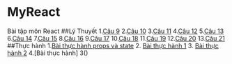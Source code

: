 # MyReact
Bài tập môn React
##Lý Thuyết
1.[Câu 9](https://codepen.io/nguyenhuynhkimanh/pen/ExRyvKa)
2.[Câu 10](https://codepen.io/nguyenhuynhkimanh/pen/MWXevoM)
3.[Câu 11](https://codepen.io/nguyenhuynhkimanh/pen/wvXWqYR)
4.[Câu 12](https://codepen.io/nguyenhuynhkimanh/pen/wvXdJza)
5.[Câu 13](https://codepen.io/nguyenhuynhkimanh/pen/WNyjpdo)
6.[Câu 14](https://codepen.io/nguyenhuynhkimanh/pen/KKemmdQ)
7.[Câu 15](https://codepen.io/nguyenhuynhkimanh/pen/yLEzPww)
8.[Câu 16](https://codepen.io/nguyenhuynhkimanh/pen/abKYRBO)
9.[Câu 17](https://codepen.io/nguyenhuynhkimanh/pen/jOKzeyX)
10.[Câu 18](https://codepen.io/nguyenhuynhkimanh/pen/oNyPOXw)
11.[Câu 19](https://codepen.io/nguyenhuynhkimanh/pen/qBKJMyP)
12.[Câu 20](https://codepen.io/nguyenhuynhkimanh/pen/bGKmxjy)
13.[Câu 21](https://codepen.io/nguyenhuynhkimanh/pen/GRGYXYY)
##Thực hành
1.[Bài thực hành props và state](https://codepen.io/nguyenhuynhkimanh/pen/yLEjdBm)
2. [Bài thực hành 1](https://codesandbox.io/s/bai-thuc-hanh-forked-737t6i)
3. [Bài thực hành 2](https://codesandbox.io/s/baitap-8tqqgf)
4.[Bài thực hành] 3()

